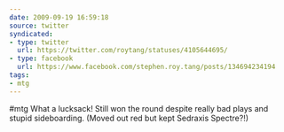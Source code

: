 ```yaml
---
date: 2009-09-19 16:59:18
source: twitter
syndicated:
- type: twitter
  url: https://twitter.com/roytang/statuses/4105644695/
- type: facebook
  url: https://www.facebook.com/stephen.roy.tang/posts/134694234194
tags:
- mtg
---
```


#mtg What a lucksack! Still won the round despite really bad plays and stupid sideboarding. (Moved out red but kept Sedraxis Spectre?!)